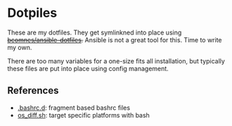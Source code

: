 # Dotpiles

These are my dotfiles.  They get symlinkned into place using ~~[bcomnes/ansible-dotfiles](https://github.com/bcomnes/ansible-dotfiles).~~  Ansible is not a great tool for this.  Time to write my own.

There are too many variables for a one-size fits all installation, but typically these files are put into place using config management.

## References

- [.bashrc.d](https://gist.github.com/bcomnes/5053fca2d7be573c0abd): fragment based bashrc files
- [os_diff.sh](https://gist.github.com/bcomnes/13711d12237e866de5ca): target specific platforms with bash


